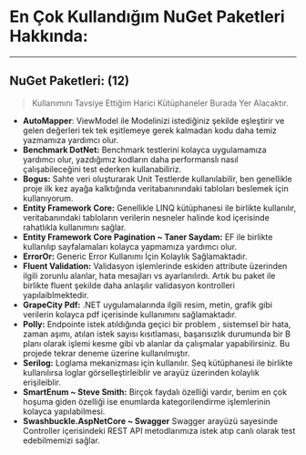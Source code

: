 # En Çok Kullandığım NuGet Paketleri Hakkında:
---
## NuGet Paketleri: (12)
> Kullanımını Tavsiye Ettiğim Harici Kütüphaneler Burada Yer Alacaktır. 

- **AutoMapper**: ViewModel ile Modelinizi istediğiniz şekilde eşleştirir ve gelen değerleri tek tek eşitlemeye gerek kalmadan kodu daha temiz yazmamıza yardımcı olur.
- **Benchmark DotNet:** Benchmark testlerini kolayca uygulamamıza yardımcı olur, yazdığımız kodların daha performanslı nasıl çalışabileceğini test ederken kullanabiliriz.
- **Bogus:** Sahte veri oluşturarak Unit Testlerde kullanılabilir, ben genellikle proje ilk kez ayağa kalktığında veritabanınındaki tabloları beslemek için kullanıyorum.
- **Entity Framework Core:** Genellikle LINQ kütüphanesi ile birlikte kullanılır, veritabanındaki tabloların verilerin nesneler halinde kod içerisinde rahatlıkla kullanımını sağlar.
- **Entity Framework Core Pagination ~ Taner Saydam:** EF ile birlikte kullanılıp sayfalamaları kolayca yapmamıza yardımcı olur. 
- **ErrorOr:** Generic Error Kullanımı İçin Kolaylık Sağlamaktadır.
- **Fluent Validation:** Validasyon işlemlerinde eskiden attribute üzerinden ilgili zorunlu alanlar, hata mesajları vs ayarlanılırdı. Artık bu paket ile birlikte fluent şekilde daha anlaşılır validasyon kontrolleri yapılaiblmektedir.
- **GrapeCity Pdf:** .NET uygulamalarında ilgili resim, metin, grafik gibi verilerin kolayca pdf içerisinde kullanımını sağlamaktadır.
- **Polly:** Endpointe istek atıldığında geçici bir problem , sistemsel bir hata, zaman aşımı, atılan istek sayısı kısıtlaması, başarısızlık durumunda bir B planı olarak işlemi kesme gibi vb alanlar da çalışmalar yapabilirsiniz. Bu projede tekrar deneme üzerine kullanılmıştır.
- **Serilog:** Loglama mekanizması için kullanılır. Seq kütüphanesi ile birlikte kullanılırsa loglar görselleştirleiblir ve arayüz üzerinden kolaylık erişileiblir.
- **SmartEnum ~ Steve Smith:** Birçok faydalı özelliği vardır, benim en çok hoşuma giden özelliği ise enumlarda kategorilendirme işlemlerinin kolayca yapılabilmesi.
- **Swashbuckle.AspNetCore ~ Swagger** Swagger arayüzü sayesinde Controller içerisindeki REST API metodlarımıza istek atıp canlı olarak test edebilmemizi sağlar.
